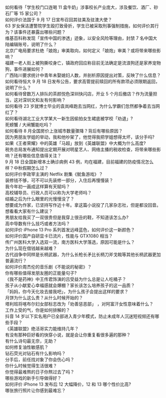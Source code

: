 如何看待「学生校门口连喝 11 盒牛奶」涉事校长产业庞大，涉及餐饮、酒厂、砂石厂等 15 家公司？  
如何评价法国于 9 月 17 日宣布召回其驻美及驻澳大使？  
63 岁女保洁遭警院学生殴打致骨折，学生已被采取刑事强制措施，如何评价其行为？该事件还暴露出哪些问题？  
维基百科称发现「宣传中国的渗透」迹象，以安全风险等理由，封禁 7 名中国大陆编辑账号，说明了什么？  
北京广电局要求杜绝「娘炮」审美取向，如何定义「娘炮」审美？或将带来哪些影响？  
福建一老人街上被狗撕咬身亡，镇政府回应称目前无法确定是流浪狗还是家养宠物狗，事件进展如何？  
广西陆川要求统计中青年未娶媳妇人数，并剖析原因提出对策，反映了什么信息？  
如何看待恒大 9 月 18 日发布公告，要求高管提前赎回的所有款项必须限期返回，说明了什么？  
如何看待曾数万人排队的茶颜悦色深圳快闪店，开业 5 个月后撤店？作为流量担当，这对深圳文和友有何影响？  
如何看待 23 岁就博士毕业的袁岚峰跑去当网红，为什么学霸们忽然都争着去当网红了？  
如何看待湖北工业大学某大一新生因偷拍女生裙底被学校「劝退」?  
死螃蟹 / 大闸蟹能吃吗？  
如何看待 8 月全国房价上涨城市数量骤降？背后有哪些原因？  
因为男朋友学姐的举动，我和他吵架了，他觉得我把学姐想得太坏，该分手吗?  
如果《王者荣耀》中的英雄「马超」放到《英雄联盟》中大概为什么高度?  
税务总局发布通知提出定期开展对明星艺人、网络主播的税收检查，将带来哪些影响？还有哪些信息值得关注？  
9 月 18 日全国新增本土确诊病例 43 例，均在福建，目前福建的防疫情况怎么样？中秋假期怎么过？  
如何评价李政宰主演的 Netflix 剧集《鱿鱼游戏》？  
装修钱不够，可不可以先装修一部分，入住后再慢慢装？  
我今年初一画成这样算有天赋吗？  
高校辅导员、行政人员可以称为大学老师吗？  
结婚之后为什么眼里的光慢慢没了？  
想要成为作家，已坚持写作近十年。拿这篇小说投了几家杂志社，但是都没回音。想看看大家有什么建议？  
男朋友给我买了一双很贵但是我穿上很丑的鞋，不知道该怎么办?  
高中导数有什么技巧或者方法吗？  
如何评价 iPhone 13 Pro 系列首发远峰蓝色，如何评价这一新颜色？  
如何评价国产自研显卡已流片，性能与 GTX1080 相当？  
传广州医科大学入选双一流，南方医科大学落选，原因可能是什么？  
为什么现在借钱越来越难？  
古代战争中同样是长柄武器，为什么长枪长矛比长柄刀斧戈戟等其他长柄武器更加普遍流行？  
如何评价周杰伦的音乐剧《不能说的秘密》？  
你有哪些值得发朋友圈的正能量句子?  
《我不是药神》中王传君饰演的吕受益为什么总是让人吃橘子？  
孩子从小献爱心幸福感就会爆棚？家长该怎么培养孩子的这一品质？  
「妈妈，你今天化妆去接我吧」，为什么孩子会提出这样的要求？  
月饼为什么这么贵？从什么时候开始的？  
塔利班将喀布尔妇女部标志改为「劝善惩恶部」 ，对阿富汗女性意味着什么？  
工作上受的气，你是如何排解的？  
抖音 14 岁以下实名用户已全部进入青少年模式，防止未成年人沉迷短视频还有哪些手段？  
《英雄联盟》绝活哥实力能维持几年？  
有没有那种巨好看的快穿小说，就是会让你重复看很多遍的那种？  
有什么诗句最无奈，无助？  
如何修复油性敏感肌？  
钻石荧光对钻石有什么影响吗？  
分手后，前任找对象了你会伤心吗？  
你什么时候觉得生活很难？  
你觉得最难熬的日子你熬过去了吗？  
哪些游戏的新手引导做得好？  
如何评价 iPhone 13 发布后 12 大幅降价，12 和 13 哪个性价比高?  
哪张旅行照片让你感到最难忘？  
